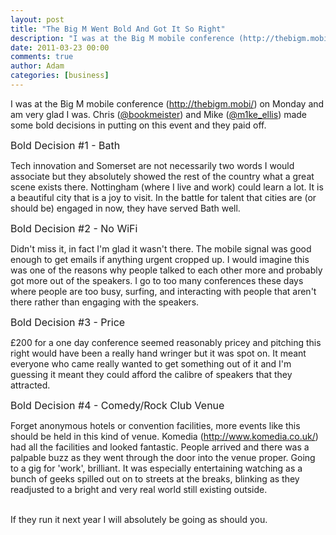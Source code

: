 ```yaml
---
layout: post
title: "The Big M Went Bold And Got It So Right"
description: "I was at the Big M mobile conference (http://thebigm.mobi/) on Monday and am very glad I was. Chris (@bookmeister) and Mike (@m1ke_ellis) made some bold decisions in putting on this event and they paid off. Bold Decision #1 - Bath Tech innovation ..."
date: 2011-03-23 00:00
comments: true
author: Adam
categories: [business]
---
```


I was at the Big M mobile conference (<a href="http://thebigm.mobi/)">http://thebigm.mobi/)</a> on Monday and am very glad I was. Chris (<a href="http://twitter.com/bookmeister">@bookmeister</a>) and Mike (<a href="http://twitter.com/m1ke_ellis">@m1ke_ellis</a>) made some bold decisions in putting on this event and they paid off. <p /> <span style="font-size: medium;">Bold Decision #1 - Bath </span><p /> Tech innovation and Somerset are not necessarily two words I would associate but they absolutely showed the rest of the country what a great scene exists there. Nottingham (where I live and work) could learn a lot. It is a beautiful city that is a joy to visit. In the battle for talent that cities are (or should be) engaged in now, they have served Bath well. <p /> <span style="font-size: medium;">Bold Decision #2 - No WiFi </span><p /> Didn't miss it, in fact I'm glad it wasn't there. The mobile signal was good enough to get emails if anything urgent cropped up. I would imagine this was one of the reasons why people talked to each other more and probably got more out of the speakers. I go to too many conferences these days where people are too busy, surfing, and interacting with people that aren't there rather than engaging with the speakers. <p /> <span style="font-size: medium;">Bold Decision #3 - Price</span> <p /> &pound;200 for a one day conference seemed reasonably pricey and pitching this right would have been a really hand wringer but it was spot on. It meant everyone who came really wanted to get something out of it and I'm guessing it meant they could afford the calibre of speakers that they attracted. <p /> <span style="font-size: medium;">Bold Decision #4 - Comedy/Rock Club Venue</span> <p /> Forget anonymous hotels or convention facilities, more events like this should be held in this kind of venue. Komedia (<a href="http://www.komedia.co.uk/)">http://www.komedia.co.uk/)</a> had all the facilities and looked fantastic. People arrived and there was a palpable buzz as they went through the door into the venue proper. Going to a gig for 'work', brilliant. It was especially entertaining watching as a bunch of geeks spilled out on to streets at the breaks, blinking as they readjusted to a bright and very real world still existing outside. <p />  <br />If they run it next year I will absolutely be going as should you. <p />
